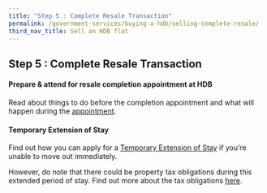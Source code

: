 ```yaml
---
title: "Step 5 : Complete Resale Transaction"
permalink: /government-services/buying-a-hdb/selling-complete-resale/
third_nav_title: Sell an HDB flat
---
```


## Step 5 : Complete Resale Transaction

#### Prepare & attend for resale completion appointment at HDB

Read about things to do before the completion appointment and what will happen during the [appointment](https://www.hdb.gov.sg/cs/infoweb/residential/selling-a-flat/selling-process/appointment-with-hdb).


#### Temporary Extension of Stay

Find out how you can apply for a [Temporary Extension of Stay](https://www.hdb.gov.sg/cs/infoweb/residential/selling-a-flat/procedures/temporary-extension-of-stay-for-sellers) if you’re unable to move out immediately. 

However, do note that there could be property tax obligations during this extended period of stay. Find out more about the tax obligations [here](https://www.iras.gov.sg/irashome/Property/Property-owners/Learning-the-basics/Essential-Property-Tax-Information-for-HDB-Flat-Owners/#title3).
